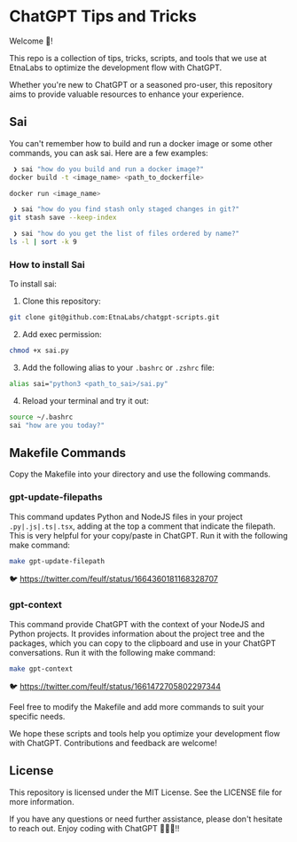 # ChatGPT Tips and Tricks

Welcome 👋!

This repo is a collection of tips, tricks, scripts, and tools that we use at EtnaLabs to optimize the development flow
with ChatGPT.

Whether you're new to ChatGPT or a seasoned pro-user, this repository aims to provide valuable resources to enhance your
experience.

## Sai
You can't remember how to build and run a docker image or some other commands, you can ask sai. Here are a few examples:

```bash
 ❯ sai "how do you build and run a docker image?"
docker build -t <image_name> <path_to_dockerfile>

docker run <image_name>
```

```bash
 ❯ sai "how do you find stash only staged changes in git?"
git stash save --keep-index
```

```bash
 ❯ sai "how do you get the list of files ordered by name?"
ls -l | sort -k 9
```

### How to install Sai
To install sai:
1. Clone this repository:
```bash
git clone git@github.com:EtnaLabs/chatgpt-scripts.git
```
2. Add exec permission:
```bash
chmod +x sai.py
````
3. Add the following alias to your `.bashrc` or `.zshrc` file:
```bash
alias sai="python3 <path_to_sai>/sai.py"
```
4. Reload your terminal and try it out:
```bash
source ~/.bashrc
sai "how are you today?"
```


## Makefile Commands
Copy the Makefile into your directory and use the following commands.

### gpt-update-filepaths
This command updates Python and NodeJS files in your project `.py|.js|.ts|.tsx`, 
adding at the top a comment that indicate the filepath. This is very helpful for your copy/paste in ChatGPT. Run it with the following make command:
```bash
make gpt-update-filepath
```
🐦 https://twitter.com/feulf/status/1664360181168328707

### gpt-context
This command provide ChatGPT with the context of your NodeJS and Python projects. It provides information
about the project tree and the packages, which you can copy to the clipboard and use in your ChatGPT conversations.  Run it with the following make command:
  ```bash
  make gpt-context
  ```
🐦 https://twitter.com/feulf/status/1661472705802297344


Feel free to modify the Makefile and add more commands to suit your specific needs.

We hope these scripts and tools help you optimize your development flow with ChatGPT. Contributions and feedback are
welcome!

## License

This repository is licensed under the MIT License. See the LICENSE file for more information.

If you have any questions or need further assistance, please don't hesitate to reach out. Enjoy coding with ChatGPT 🤖🦾🚀!!